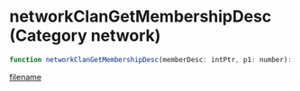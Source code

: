 # networkClanGetMembershipDesc (Category network)

```js
function networkClanGetMembershipDesc(memberDesc: intPtr, p1: number): Array
```

[filename](networkClanGetMembershipDesc_m.md ':include')